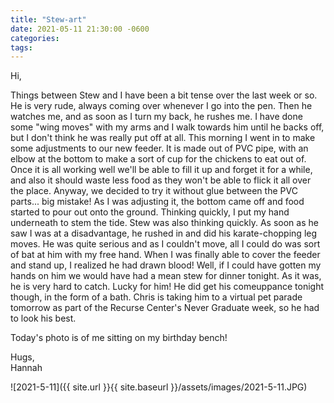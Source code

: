 ```yaml
---
title: "Stew-art"
date: 2021-05-11 21:30:00 -0600
categories:
tags:
---
```


Hi,

Things between Stew and I have been a bit tense over the last week or so. He is very rude, always coming over whenever I go into the pen. Then he watches me, and as soon as I turn my back, he rushes me. I have done some "wing moves" with my arms and I walk towards him until he backs off, but I don't think he was really put off at all. This morning I went in to make some adjustments to our new feeder. It is made out of PVC pipe, with an elbow at the bottom to make a sort of cup for the chickens to eat out of. Once it is all working well we'll be able to fill it up and forget it for a while, and also it should waste less food as they won't be able to flick it all over the place. Anyway, we decided to try it without glue between the PVC parts... big mistake! As I was adjusting it, the bottom came off and food started to pour out onto the ground. Thinking quickly, I put my hand underneath to stem the tide. Stew was also thinking quickly. As soon as he saw I was at a disadvantage, he rushed in and did his karate-chopping leg moves. He was quite serious and as I couldn't move, all I could do was sort of bat at him with my free hand. When I was finally able to cover the feeder and stand up, I realized he had drawn blood! Well, if I could have gotten my hands on him we would have had a mean stew for dinner tonight. As it was, he is very hard to catch. Lucky for him! He did get his comeuppance tonight though, in the form of a bath. Chris is taking him to a virtual pet parade tomorrow as part of the Recurse Center's Never Graduate week, so he had to look his best.

Today's photo is of me sitting on my birthday bench!

Hugs,<br />
Hannah

![2021-5-11]({{ site.url }}{{ site.baseurl }}/assets/images/2021-5-11.JPG)
